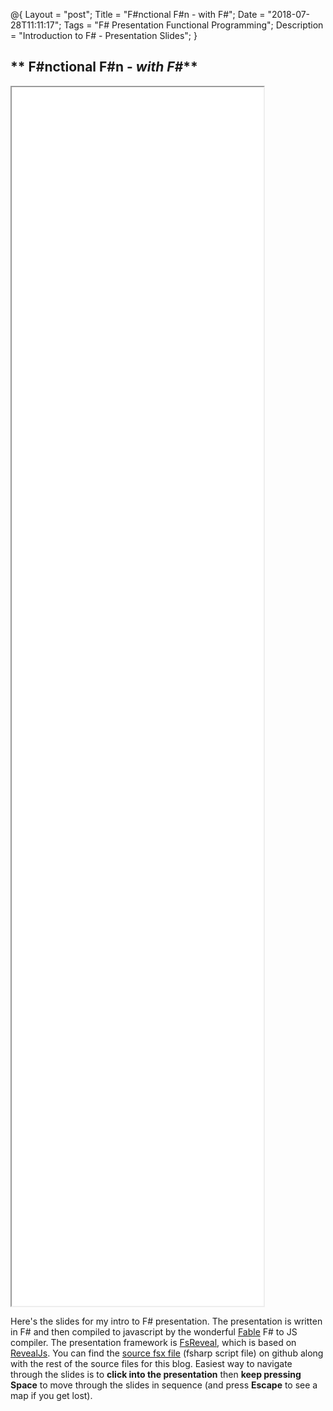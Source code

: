 @{
    Layout = "post";
    Title = "F#nctional F#n - with F#";
    Date = "2018-07-28T11:11:17";
    Tags = "F# Presentation Functional Programming";
    Description = "Introduction to F# - Presentation Slides";
}

** F#nctional F#n - _with F#_**
-------------------------------------------------

<div id="graphicsWrapper"><div id="graphicsContainer"><iframe width="80%" height="50%" src="/otherOutput/fsreveal1/index.html"></iframe></div></div>

Here's the slides for my intro to F# presentation. The presentation is written in F# and then compiled to javascript by the 
wonderful [Fable](http://fable.io/) F# to JS compiler. The presentation framework is [FsReveal](https://fsprojects.github.io/FsReveal/), 
which is based on [RevealJs](https://revealjs.com/#/). You can find the 
[source fsx file](https://github.com/codehutch/codehutch.github.io/blob/source/Other/Fable2/README.md) (fsharp script file) on github
along with the rest of the source files for this blog. Easiest way to navigate through the slides is to **click into the presentation** 
then **keep pressing Space** to move through the slides in sequence (and press **Escape** to see a map if you get lost).